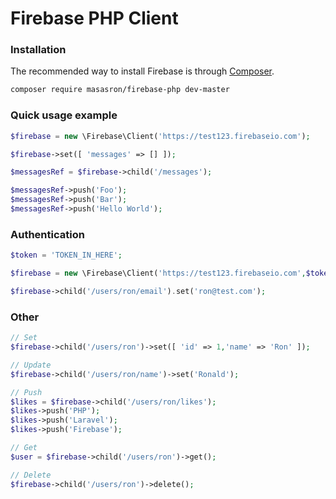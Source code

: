 # Firebase PHP Client

### Installation

The recommended way to install Firebase is through [Composer](http://getcomposer.org).

```bash
composer require masasron/firebase-php dev-master
```

### Quick usage example

```php
$firebase = new \Firebase\Client('https://test123.firebaseio.com');

$firebase->set([ 'messages' => [] ]);

$messagesRef = $firebase->child('/messages');

$messagesRef->push('Foo');
$messagesRef->push('Bar');
$messagesRef->push('Hello World');
```

### Authentication

```php
$token = 'TOKEN_IN_HERE';

$firebase = new \Firebase\Client('https://test123.firebaseio.com',$token);

$firebase->child('/users/ron/email').set('ron@test.com');
```

### Other

```php
// Set
$firebase->child('/users/ron')->set([ 'id' => 1,'name' => 'Ron' ]);

// Update
$firebase->child('/users/ron/name')->set('Ronald');

// Push
$likes = $firebase->child('/users/ron/likes');
$likes->push('PHP');
$likes->push('Laravel');
$likes->push('Firebase');

// Get
$user = $firebase->child('/users/ron')->get();

// Delete
$firebase->child('/users/ron')->delete();
```


